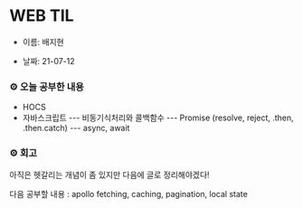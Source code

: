 # WEB TIL

- 이름: 배지현

- 날짜: 21-07-12

### ⚙️ 오늘 공부한 내용

- HOCS
- 자바스크립트
  --- 비동기식처리와 콜백함수
  --- Promise (resolve, reject, .then, .then.catch)
  --- async, await

### ⚙️ 회고

아직은 헷갈리는 개념이 좀 있지만
다음에 글로 정리해야겠다!

다음 공부할 내용 :
apollo fetching, caching, pagination, local state
